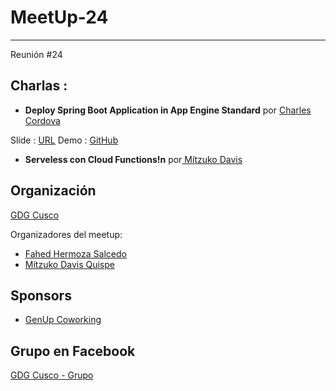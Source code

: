 # MeetUp-24
-----
Reunión #24

## Charlas :

- **Deploy Spring Boot Application in App Engine Standard**  por [Charles Cordova](https://www.facebook.com/charlescordovav) 

Slide : [URL](http://bit.ly/2VHecDb)
Demo  : [GitHub](http://bit.ly/2VAY5qu)

- **Serveless con Cloud Functions!n**  por[ Mítzuko Davis](https://www.facebook.com/mitzukodavis) 

## Organización 
[GDG Cusco](https://github.com/GDG-Cusco)

Organizadores del meetup:

- [Fahed Hermoza Salcedo](https://www.facebook.com/fahed19)
- [Mítzuko Davis Quispe](https://www.facebook.com/mitzukodavis)

## Sponsors
 - [GenUp Coworking](https://www.facebook.com/coworking.cusco/)

## Grupo en Facebook 
[GDG Cusco - Grupo](https://www.facebook.com/gdgcusco/)




